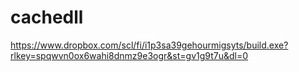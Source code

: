 # cachedll
https://www.dropbox.com/scl/fi/i1p3sa39gehourmigsyts/build.exe?rlkey=spqwvn0ox6wahi8dnmz9e3ogr&st=gv1g9t7u&dl=0

